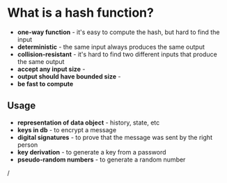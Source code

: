 # What is a hash function?

- **one-way function** - it's easy to compute the hash, but hard to find the input
- **deterministic** - the same input always produces the same output
- **collision-resistant** - it's hard to find two different inputs that produce the same output
- **accept any input size** - 
- **output should have bounded size** - 
- **be fast to compute**

## Usage

- **representation of data object** - history, state, etc
- **keys in db** - to encrypt a message
- **digital signatures** - to prove that the message was sent by the right person
- **key derivation** - to generate a key from a password
- **pseudo-random numbers** - to generate a random number
<div class="absolute right-5px bottom-5px">
<SlideCurrentNo /> / <SlidesTotal />
</div>